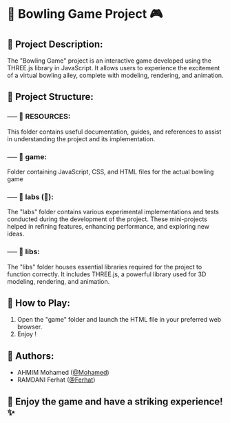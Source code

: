 # 🎳 **Bowling Game Project** 🎮

## 📖 Project Description:
The "Bowling Game" project is an interactive game developed using the THREE.js library in JavaScript. It allows users to experience the excitement of a virtual bowling alley, complete with modeling, rendering, and animation.

## 📁 Project Structure:
### ── 📁 RESOURCES: 
This folder contains useful documentation, guides, and references to assist in understanding the project and its implementation.
### ── 📁 game: 
Folder containing JavaScript, CSS, and HTML files for the actual bowling game
### ── 📁 labs (🔬): 
The "labs" folder contains various experimental implementations and tests conducted during the development of the project. These mini-projects helped in refining features, enhancing performance, and exploring new ideas.
### ── 📁 libs: 
The "libs" folder houses essential libraries required for the project to function correctly. It includes THREE.js, a powerful library used for 3D modeling, rendering, and animation.

## 🎯 How to Play:
1. Open the "game" folder and launch the HTML file in your preferred web browser.
2. Enjoy !

## 👥 Authors:

- AHMIM Mohamed ([@Mohamed](https://github.com/MohamedAhmim))
- RAMDANI Ferhat ([@Ferhat](https://github.com/ferhat-ramdani))

## 🌟 Enjoy the game and have a striking experience! ✨
